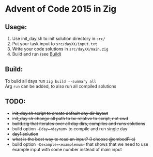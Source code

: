 # Advent of Code 2015 in Zig

## Usage:
1. Use init_day.sh to init solution directory in `src/`
2. Put your task input to `src/dayXX/input.txt`
3. Write your code solutions in `src/dayXX/main.zig`
4. Build and run (see [Build](#build))

## Build:
To build all days run ```zig build --summary all```  
Arg `run` can be added, to also run all compiled solutions

## TODO:

- ~~init_day.sh script to create default day dir layout~~
- ~~init_day.sh change all path to be relative to script, not cwd~~
- ~~build.zig that iterates over all day dirs, compiles and runs solutions~~
- build option `-Dday=<daynum>` to compile and run single day
- ~~day1 solution~~
- ~~what is the best way to read an input? (I choose @embedFile)~~
- build option `-Dexample=<examplenum>` that shows that we need to use example input with some number instead of main input
